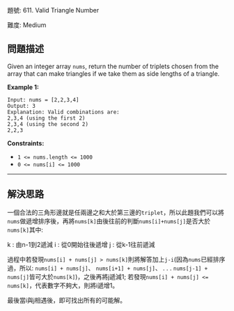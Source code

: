 題號: 611. Valid Triangle Number

難度: Medium

## 問題描述

Given an integer array `nums`, return the number of triplets chosen from the array that can make triangles if we take them as side lengths of a triangle.


**Example 1:**

```
Input: nums = [2,2,3,4]
Output: 3
Explanation: Valid combinations are: 
2,3,4 (using the first 2)
2,3,4 (using the second 2)
2,2,3
```

**Constraints:**

- `1 <= nums.length <= 1000`
- `0 <= nums[i] <= 1000`

---
## 解決思路

一個合法的三角形邊就是任兩邊之和大於第三邊的`triplet`，所以此題我們可以將`nums`做遞增排序後，再將`nums[k]`由後往前的判斷`nums[i]+nums[j]`是否大於`nums[k]`其中:

k : 由n-1到2遞減
i : 從0開始往後遞增
j : 從k-1往前遞減

過程中若發現`nums[i] + nums[j] > nums[k]`則將解答加上`j-i`(因為`nums`已經排序過，所以:
`nums[i] + nums[j]`、
`nums[i+1] + nums[j]`、
.
.
.
`nums[j-1] + nums[j]`皆可大於`nums[k]`)，之後再將j遞減1;
若發現`nums[i] + nums[j] <= nums[k]`，代表數字不夠大，則將i遞增1。

最後當i與j相遇後，即可找出所有的可能解。

